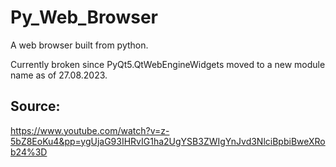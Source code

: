 # Py_Web_Browser
A web browser built from python.  

Currently broken since PyQt5.QtWebEngineWidgets moved to a new module name as of 27.08.2023.

## Source:
https://www.youtube.com/watch?v=z-5bZ8EoKu4&pp=ygUjaG93IHRvIG1ha2UgYSB3ZWIgYnJvd3NlciBpbiBweXRob24%3D
